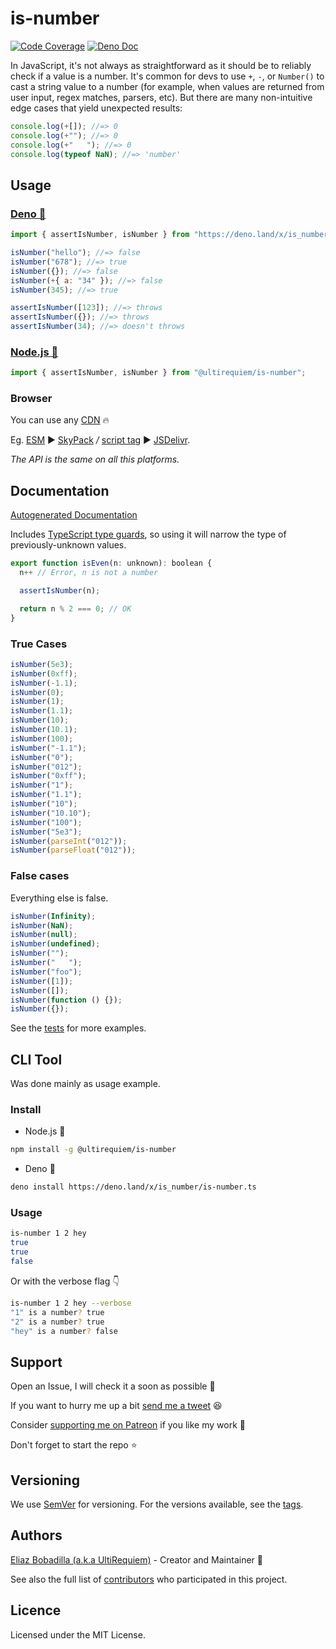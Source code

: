 # is-number

[![Code Coverage](https://codecov.io/gh/ultirequiem/is-number/branch/main/graph/badge.svg)](https://codecov.io/gh/ultirequiem/is-number)
[![Deno Doc](https://doc.deno.land/badge.svg)](https://doc.deno.land/https/deno.land/x/is_number/mod.ts)

In JavaScript, it's not always as straightforward as it should be to reliably
check if a value is a number. It's common for devs to use `+`, `-`, or
`Number()` to cast a string value to a number (for example, when values are
returned from user input, regex matches, parsers, etc). But there are many
non-intuitive edge cases that yield unexpected results:

```javascript
console.log(+[]); //=> 0
console.log(+""); //=> 0
console.log(+"   "); //=> 0
console.log(typeof NaN); //=> 'number'
```

## Usage

### [Deno 🦕](https://deno.land/x/is_number)

```javascript
import { assertIsNumber, isNumber } from "https://deno.land/x/is_number/mod.ts";

isNumber("hello"); //=> false
isNumber("678"); //=> true
isNumber({}); //=> false
isNumber(+{ a: "34" }); //=> false
isNumber(345); //=> true

assertIsNumber([123]); //=> throws
assertIsNumber({}); //=> throws
assertIsNumber(34); //=> doesn't throws
```

### [Node.js 🐢](https://npmjs.com/package/@ultirequiem/is-number)

```javascript
import { assertIsNumber, isNumber } from "@ultirequiem/is-number";
```

### Browser

You can use any [CDN](https://en.wikipedia.org/wiki/Content_delivery_network) 🔥

Eg. [ESM](https://developer.mozilla.org/en-US/docs/Web/JavaScript/Guide/Modules)
▶ [SkyPack](https://cdn.skypack.dev/@ultirequiem/is-number) _/_
[script tag](https://developer.mozilla.org/en-US/docs/Web/HTML/Element/script) ▶
[JSDelivr](https://cdn.jsdelivr.net/npm/@ultirequiem/is-number).

_The API is the same on all this platforms._

## Documentation

[Autogenerated Documentation](https://doc.deno.land/https://deno.land/x/is_number/mod.ts)

Includes
[TypeScript type guards](https://www.typescriptlang.org/docs/handbook/2/narrowing.html#using-type-predicates),
so using it will narrow the type of previously-unknown values.

```javascript
export function isEven(n: unknown): boolean {
  n++ // Error, n is not a number

  assertIsNumber(n);

  return n % 2 === 0; // OK
}
```

### True Cases

```javascript
isNumber(5e3);
isNumber(0xff);
isNumber(-1.1);
isNumber(0);
isNumber(1);
isNumber(1.1);
isNumber(10);
isNumber(10.1);
isNumber(100);
isNumber("-1.1");
isNumber("0");
isNumber("012");
isNumber("0xff");
isNumber("1");
isNumber("1.1");
isNumber("10");
isNumber("10.10");
isNumber("100");
isNumber("5e3");
isNumber(parseInt("012"));
isNumber(parseFloat("012"));
```

### False cases

Everything else is false.

```javascript
isNumber(Infinity);
isNumber(NaN);
isNumber(null);
isNumber(undefined);
isNumber("");
isNumber("   ");
isNumber("foo");
isNumber([1]);
isNumber([]);
isNumber(function () {});
isNumber({});
```

See the [tests](./mod_test.ts) for more examples.

## CLI Tool

Was done mainly as usage example.

### Install

- Node.js 🦍

```sh
npm install -g @ultirequiem/is-number
```

- Deno 🦕

```sh
deno install https://deno.land/x/is_number/is-number.ts
```

### Usage

```sh
is-number 1 2 hey
true
true
false
```

Or with the verbose flag 👇

```sh
is-number 1 2 hey --verbose
"1" is a number? true
"2" is a number? true
"hey" is a number? false
```

## Support

Open an Issue, I will check it a soon as possible 👀

If you want to hurry me up a bit
[send me a tweet](https://twitter.com/intent/tweet?text=%40UltiRequiem%20) 😆

Consider [supporting me on Patreon](https://patreon.com/UltiRequiem) if you like
my work 🚀

Don't forget to start the repo ⭐

## Versioning

We use [SemVer](http://semver.org) for versioning. For the versions available,
see the [tags](https://github.com/UltiRequiem/is-number/tags).

## Authors

[Eliaz Bobadilla (a.k.a UltiRequiem)](https://ultirequiem.com) - Creator and
Maintainer 💪

See also the full list of
[contributors](https://github.com/UltiRequiem/is-number/contributors) who
participated in this project.

## Licence

Licensed under the MIT License.
